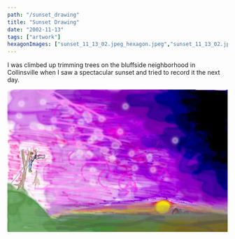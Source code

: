 ```yaml
---
path: "/sunset_drawing"
title: "Sunset Drawing"
date: "2002-11-13"
tags: ["artwork"]
hexagonImages: ["sunset_11_13_02.jpeg_hexagon.jpeg","sunset_11_13_02.jpg_hexagon.jpeg"]
---
```


I was climbed up trimming trees on the bluffside neighborhood in Collinsville when I saw a spectacular sunset and tried to record it the next day. 

[![](sunset_11_13_02.jpg "sunset_11_13_02")](sunset_11_13_02.jpg) 